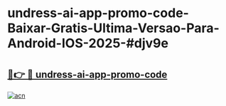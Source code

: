 # undress-ai-app-promo-code-Baixar-Gratis-Ultima-Versao-Para-Android-IOS-2025-#djv9e

# <h2><a href="https://ainizakaria.my?title=undress-ai-app-promo-code&ref=24M">🔗👉 🔴 undress-ai-app-promo-code</a></h2>

[![acn](https://github.com/user-attachments/assets/0f9c940e-d8b0-45ae-aac7-cd30a18b3e1c)](https://ainizakaria.my?title=undress-ai-app-promo-code&ref=24M)

